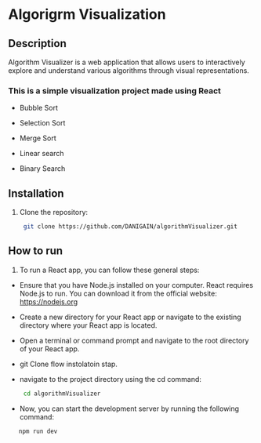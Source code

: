 

# Algorigrm Visualization

## Description
Algorithm Visualizer is a web application that allows users to interactively explore and understand various algorithms through visual representations.

### This is a simple visualization project made using React  
 - Bubble Sort 
 - Selection Sort
 - Merge Sort

 - Linear search 
 - Binary Search




## Installation
1. Clone the repository:
   ```bash
    git clone https://github.com/DANIGAIN/algorithmVisualizer.git

## How to run 
 1. To run a React app, you can follow these general steps:
   - Ensure that you have Node.js installed on your computer. React requires Node.js to run. You can download it from the official website: https://nodejs.org
   - Create a new directory for your React app or navigate to the existing directory where your React app is located.
   - Open a terminal or command prompt and navigate to the root directory of your React app.
   - git Clone  flow instolatoin stap.
   - navigate to the project directory using the cd command:
   
     ```bash
      cd algorithmVisualizer

   - Now, you can start the development server by running the following command:

   ```bash
      npm run dev
     
    


